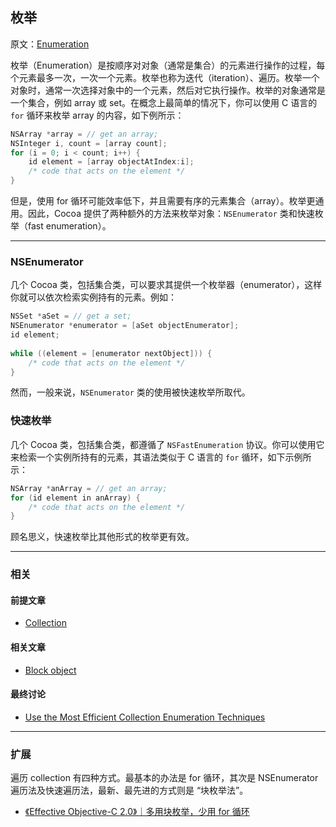 ## 枚举

原文：[Enumeration](https://developer.apple.com/library/archive/documentation/General/Conceptual/DevPedia-CocoaCore/Enumeration.html#//apple_ref/doc/uid/TP40008195-CH17-SW1)

枚举（Enumeration）是按顺序对对象（通常是集合）的元素进行操作的过程，每个元素最多一次，一次一个元素。枚举也称为迭代（iteration）、遍历。枚举一个对象时，通常一次选择对象中的一个元素，然后对它执行操作。枚举的对象通常是一个集合，例如 array 或 set。在概念上最简单的情况下，你可以使用 C 语言的 `for` 循环来枚举 array 的内容，如下例所示：

```objectivec
NSArray *array = // get an array;
NSInteger i, count = [array count];
for (i = 0; i < count; i++) {
    id element = [array objectAtIndex:i];
    /* code that acts on the element */
}
```

但是，使用 for 循环可能效率低下，并且需要有序的元素集合（array）。枚举更通用。因此，Cocoa 提供了两种额外的方法来枚举对象：`NSEnumerator` 类和快速枚举（fast enumeration）。

---

### NSEnumerator

几个 Cocoa 类，包括集合类，可以要求其提供一个枚举器（enumerator），这样你就可以依次检索实例持有的元素。例如：

```objectivec
NSSet *aSet = // get a set;
NSEnumerator *enumerator = [aSet objectEnumerator];
id element;
 
while ((element = [enumerator nextObject])) {
    /* code that acts on the element */
}
```

然而，一般来说，`NSEnumerator` 类的使用被快速枚举所取代。

### 快速枚举

几个 Cocoa 类，包括集合类，都遵循了 `NSFastEnumeration` 协议。你可以使用它来检索一个实例所持有的元素，其语法类似于 C 语言的 `for` 循环，如下示例所示：

```objectivec
NSArray *anArray = // get an array;
for (id element in anArray) {
    /* code that acts on the element */
}
```

顾名思义，快速枚举比其他形式的枚举更有效。

---

### 相关

#### 前提文章

- [Collection](https://developer.apple.com/library/archive/documentation/General/Conceptual/DevPedia-CocoaCore/Collection.html#//apple_ref/doc/uid/TP40008195-CH10-SW1)

#### 相关文章

- [Block object](https://developer.apple.com/library/archive/documentation/General/Conceptual/DevPedia-CocoaCore/Block.html#//apple_ref/doc/uid/TP40008195-CH3-SW1)

#### 最终讨论

* [Use the Most Efficient Collection Enumeration Techniques](https://developer.apple.com/library/archive/documentation/Cocoa/Conceptual/ProgrammingWithObjectiveC/FoundationTypesandCollections/FoundationTypesandCollections.html#//apple_ref/doc/uid/TP40011210-CH7-SW28)

---

### 扩展

遍历 collection 有四种方式。最基本的办法是 for 循环，其次是 NSEnumerator 遍历法及快速遍历法，最新、最先进的方式则是 “块枚举法”。

* [《Effective Objective-C 2.0》｜多用块枚举，少用 for 循环](https://juejin.cn/post/6904440732287762439/#heading-23)
